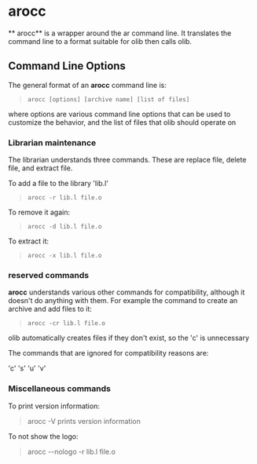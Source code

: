 # arocc

 ** arocc** is a wrapper around the ar command line.  It translates the command line to a format suitable for olib then calls olib.


## Command Line Options

 The general format of an **arocc** command line is:
 
>     arocc [options] [archive name] [list of files]
 
where options are various command line options that can be used to customize the behavior, and the list of files that olib should operate on


### Librarian maintenance

The librarian understands three commands.   These are replace file, delete file, and extract file.

To add a file to the library 'lib.l'

>     arocc -r lib.l file.o


To remove it again:

>     arocc -d lib.l file.o

To extract it:

>     arocc -x lib.l file.o     


### reserved commands

**arocc** understands various other commands for compatibility, although it doesn't do anything with them.   For example the command to create an archive and add files to it:

>     arocc -cr lib.l file.o

olib automatically creates files if they don't exist, so the 'c' is unnecessary

The commands that are ignored for compatibility reasons are:

'c' 's' 'u' 'v'

### Miscellaneous commands

To print version information:

>    arocc -V   prints version information

To not show the logo:

>    arocc --nologo  -r lib.l file.o
